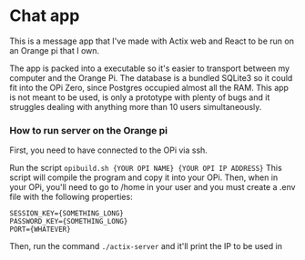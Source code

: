 # Chat app

This is a message app that I've made with Actix web and React to be run on an Orange pi that I own.

The app is packed into a executable so it's easier to transport between my computer and the Orange Pi.
The database is a bundled SQLite3 so it could fit into the OPi Zero, since Postgres occupied almost all the RAM.
This app is not meant to be used, is only a prototype with plenty of bugs and it struggles dealing with anything more than 10 users simultaneously.

### How to run server on the Orange pi
First, you need to have connected to the OPi via ssh.

Run the script ``` opibuild.sh {YOUR OPI NAME} {YOUR OPI IP ADDRESS} ``` 
This script will compile the program and copy it into your OPi.
Then, when in your OPi, you'll need to go to /home in your user and you must create a .env file with the following properties:
```
SESSION_KEY={SOMETHING_LONG}
PASSWORD_KEY={SOMETHING_LONG}
PORT={WHATEVER}
```

Then, run the command ``` ./actix-server ``` and it'll print the IP to be used in